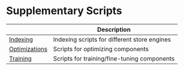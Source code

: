 # Supplementary Scripts

|                                          | Description                                  |
|------------------------------------------|----------------------------------------------|
| [Indexing](indexing/README.md)           | Indexing scripts for different store engines |
| [Optimizations](optimizations/README.md) | Scripts for optimizing components            |
| [Training](training/README.md)           | Scripts for training/fine-tuning components  |
